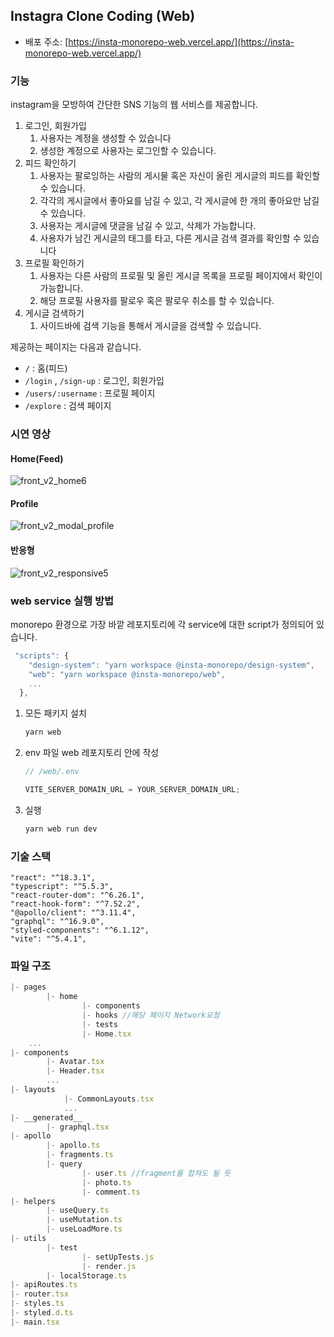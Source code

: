 ## Instagra Clone Coding (Web)

- 배포 주소: [https://insta-monorepo-web.vercel.app/](https://insta-monorepo-web.vercel.app/)

### 기능

instagram을 모방하여 간단한 SNS 기능의 웹 서비스를 제공합니다.

1. 로그인, 회원가입
   1. 사용자는 계정을 생성할 수 있습니다
   2. 생성한 계정으로 사용자는 로그인할 수 있습니다.
2. 피드 확인하기
   1. 사용자는 팔로잉하는 사람의 게시물 혹은 자신이 올린 게시글의 피드를 확인할 수 있습니다.
   2. 각각의 게시글에서 좋아요를 남길 수 있고, 각 게시글에 한 개의 좋아요만 남길 수 있습니다.
   3. 사용자는 게시글에 댓글을 남길 수 있고, 삭제가 가능합니다.
   4. 사용자가 남긴 게시글의 태그를 타고, 다른 게시글 검색 결과를 확인할 수 있습니다
3. 프로필 확인하기
   1. 사용자는 다른 사람의 프로필 및 올린 게시글 목록을 프로필 페이지에서 확인이 가능합니다.
   2. 해당 프로필 사용자를 팔로우 혹은 팔로우 취소를 할 수 있습니다.
4. 게시글 검색하기
   1. 사이드바에 검색 기능을 통해서 게시글을 검색할 수 있습니다.

제공하는 페이지는 다음과 같습니다.

- `/` : 홈(피드)
- `/login` , `/sign-up` : 로그인, 회원가입
- `/users/:username` : 프로필 페이지
- `/explore` : 검색 페이지

### 시연 영상

#### Home(Feed)

![front_v2_home6](https://github.com/user-attachments/assets/d4598d5d-0d02-4d6d-96bd-b165650db29c)

#### Profile

![front_v2_modal_profile](https://github.com/user-attachments/assets/8f391c96-4e6c-4110-afd2-930d454a8a3c)

#### 반응형

![front_v2_responsive5](https://github.com/user-attachments/assets/5c9febea-d435-46f5-8d97-ed162809161a)

### web service 실행 방법

monorepo 환경으로 가장 바깥 레포지토리에 각 service에 대한 script가 정의되어 있습니다.

```jsx
 "scripts": {
    "design-system": "yarn workspace @insta-monorepo/design-system",
    "web": "yarn workspace @insta-monorepo/web",
    ...
  },
```

1. 모든 패키지 설치

   ```jsx
   yarn web
   ```

2. env 파일 web 레포지토리 안에 작성

   ```jsx
   // /web/.env

   VITE_SERVER_DOMAIN_URL = YOUR_SERVER_DOMAIN_URL;
   ```

3. 실행

   ```jsx
   yarn web run dev
   ```

### 기술 스택

```
"react": "^18.3.1",
"typescript": "^5.5.3",
"react-router-dom": "^6.26.1",
"react-hook-form": "^7.52.2",
"@apollo/client": "^3.11.4",
"graphql": "^16.9.0",
"styled-components": "^6.1.12",
"vite": "^5.4.1",
```

### 파일 구조

```jsx
|- pages
		|- home
				|- components
				|- hooks //해당 페이지 Network요청
				|- tests
				|- Home.tsx
	...
|- components
		|- Avatar.tsx
		|- Header.tsx
		...
|- layouts
			|- CommonLayouts.tsx
			...
|- __generated__
		|- graphql.tsx
|- apollo
		|- apollo.ts
		|- fragments.ts
		|- query
				|- user.ts //fragment를 합쳐도 될 듯
				|- photo.ts
				|- comment.ts
|- helpers
		|- useQuery.ts
		|- useMutation.ts
		|- useLoadMore.ts
|- utils
		|- test
				|- setUpTests.js
				|- render.js
		|- localStorage.ts
|- apiRoutes.ts
|- router.tsx
|- styles.ts
|- styled.d.ts
|- main.tsx
```
